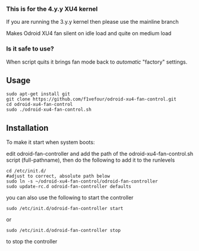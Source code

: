 ### This is for the 4.y.y XU4 kernel

If you are running the 3.y.y kernel then please use the mainline branch

Makes Odroid XU4 fan silent on idle load and quite on medium load

### Is it safe to use?

When script quits it brings fan mode back to *automatic* "factory" settings.

## Usage

    sudo apt-get install git
    git clone https://github.com/f1vefour/odroid-xu4-fan-control.git
    cd odroid-xu4-fan-control
    sudo ./odroid-xu4-fan-control.sh

## Installation

To make it start when system boots:

edit odroid-fan-controller and add the path of the odroid-xu4-fan-control.sh script (full-pathname), then do the following to add it
to the runlevels

    cd /etc/init.d/
    #adjust to correct, absolute path below
    sudo ln -s ~/odroid-xu4-fan-control/odroid-fan-controller
    sudo update-rc.d odroid-fan-controller defaults

you can also use the following to start the controller

    sudo /etc/init.d/odroid-fan-controller start

or

    sudo /etc/init.d/odroid-fan-controller stop

to stop the controller
